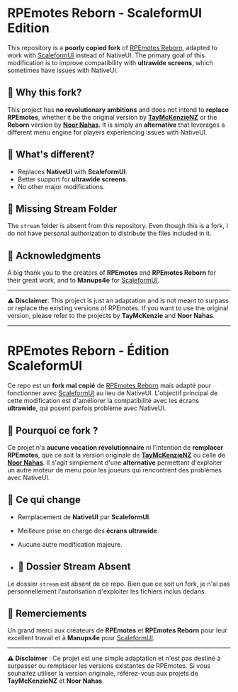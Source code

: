 # RPEmotes Reborn - ScaleformUI Edition

This repository is a **poorly copied fork** of [RPEmotes Reborn](https://github.com/alberttheprince/rpemotes-reborn), adapted to work with [ScaleformUI](https://github.com/Manups4e/ScaleformUI) instead of NativeUI. The primary goal of this modification is to improve compatibility with **ultrawide screens**, which sometimes have issues with NativeUI.

## 🚀 Why this fork?
This project has **no revolutionary ambitions** and does not intend to **replace RPEmotes**, whether it be the original version by [**TayMcKenzieNZ**](https://ko-fi.com/taymckenzienz) or the **Reborn** version by [**Noor Nahas**](https://github.com/alberttheprince/rpemotes-reborn). It is simply an **alternative** that leverages a different menu engine for players experiencing issues with NativeUI.

## 📌 What's different?
- Replaces **NativeUI** with **ScaleformUI**.
- Better support for **ultrawide screens**.
- No other major modifications.

## 📂 Missing Stream Folder
The `stream` folder is absent from this repository. Even though this is a fork, I do not have personal authorization to distribute the files included in it.

## 📜 Acknowledgments
A big thank you to the creators of **RPEmotes** and **RPEmotes Reborn** for their great work, and to **Manups4e** for [ScaleformUI](https://github.com/Manups4e/ScaleformUI).

---

**⚠️ Disclaimer**: This project is just an adaptation and is not meant to surpass or replace the existing versions of RPEmotes. If you want to use the original version, please refer to the projects by **TayMcKenzie** and **Noor Nahas**.

---

# RPEmotes Reborn - Édition ScaleformUI

Ce repo est un **fork mal copié** de [RPEmotes Reborn](https://github.com/NoorNahas/RPEmotes) mais adapté pour fonctionner avec [ScaleformUI](https://github.com/Manups4e/ScaleformUI) au lieu de NativeUI. L'objectif principal de cette modification est d'améliorer la compatibilité avec les écrans **ultrawide**, qui posent parfois problème avec NativeUI.

## 🚀 Pourquoi ce fork ?
Ce projet n'a **aucune vocation révolutionnaire** ni l'intention de **remplacer RPEmotes**, que ce soit la version originale de [**TayMcKenzieNZ**](https://ko-fi.com/taymckenzienz) ou celle de [**Noor Nahas**](https://github.com/alberttheprince/rpemotes-reborn). Il s'agit simplement d'une **alternative** permettant d'exploiter un autre moteur de menu pour les joueurs qui rencontrent des problèmes avec NativeUI.

## 📌 Ce qui change
- Remplacement de **NativeUI** par **ScaleformUI**.
- Meilleure prise en charge des **écrans ultrawide**.
- Aucune autre modification majeure.

- ## 📂 Dossier Stream Absent
Le dossier `stream` est absent de ce repo. Bien que ce soit un fork, je n'ai pas personnellement l'autorisation d'exploiter les fichiers inclus dedans.

## 📜 Remerciements
Un grand merci aux créateurs de **RPEmotes** et **RPEmotes Reborn** pour leur excellent travail et à **Manups4e** pour [ScaleformUI](https://github.com/Manups4e/ScaleformUI).

---

**⚠️ Disclaimer** : Ce projet est une simple adaptation et n'est pas destiné à surpasser ou remplacer les versions existantes de RPEmotes. Si vous souhaitez utiliser la version originale, référez-vous aux projets de **TayMcKenzieNZ** et **Noor Nahas**.
